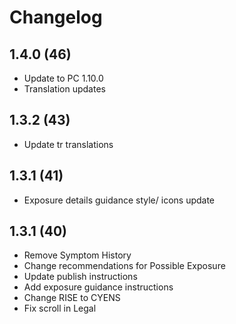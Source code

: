 # Changelog

## 1.4.0 (46)
- Update to PC 1.10.0
- Translation updates

## 1.3.2 (43)
- Update tr translations

## 1.3.1 (41)
- Exposure details guidance style/ icons update

## 1.3.1 (40)
- Remove Symptom History
- Change recommendations for Possible Exposure
- Update publish instructions
- Add exposure guidance instructions
- Change RISE to CYENS
- Fix scroll in Legal
